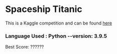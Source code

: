 # Spaceship Titanic

This is a Kaggle competition and can be found [here](https://www.kaggle.com/competitions/spaceship-titanic/overview)

### Language Used : Python --version: 3.9.5

Best Score: ??????
